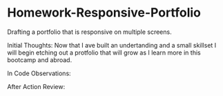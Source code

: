 # Homework-Responsive-Portfolio
Drafting a portfolio that is responsive on multiple screens.

Initial Thoughts:
Now that I ave built an undertanding and a small skillset I will begin etching out a protfolio that will grow as I learn more in this bootcamp and abroad.

In Code Observations:

After Action Review:
